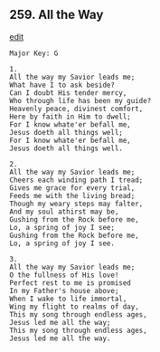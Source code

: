 
## 259.  All the Way
[edit](https://docs.google.com/document/d/1xpEx95xAo0DLxcW_rlgB2OiZyR0ZKEAY/edit?mode=html)



    Major Key: G

    1.
    All the way my Savior leads me;
    What have I to ask beside?
    Can I doubt His tender mercy,
    Who through life has been my guide?
    Heavenly peace, divinest comfort,
    Here by faith in Him to dwell;
    For I know whate'er befall me,
    Jesus doeth all things well;
    For I know whate'er befall me,
    Jesus doeth all things well.

    2.
    All the way my Savior leads me;
    Cheers each winding path I tread;
    Gives me grace for every trial,
    Feeds me with the living bread;
    Though my weary steps may falter,
    And my soul athirst may be,
    Gushing from the Rock before me,
    Lo, a spring of joy I see;
    Gushing from the Rock before me,
    Lo, a spring of joy I see.

    3.
    All the way my Savior leads me;
    O the fullness of His love!
    Perfect rest to me is promised
    In my Father's house above;
    When I wake to life immortal,
    Wing my flight to realms of day,
    This my song through endless ages,
    Jesus led me all the way;
    This my song through endless ages,
    Jesus led me all the way.
